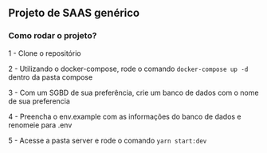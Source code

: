 ## Projeto de SAAS genérico

### Como rodar o projeto?

1 - Clone o repositório

2 - Utilizando o docker-compose, rode o comando `docker-compose up -d` dentro da pasta compose

3 - Com um SGBD de sua preferência, crie um banco de dados com o nome de sua preferencia

4 - Preencha o env.example com as informações do banco de dados e renomeie para .env

5 - Acesse a pasta server e rode o comando `yarn start:dev`
